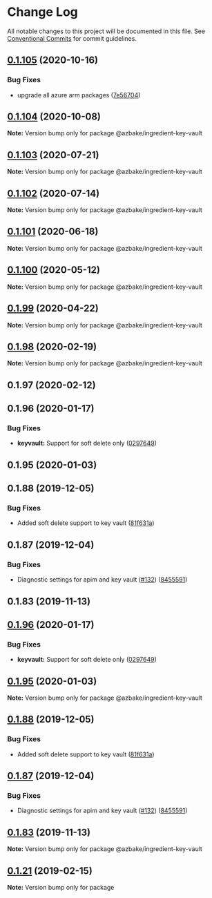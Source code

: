 # Change Log

All notable changes to this project will be documented in this file.
See [Conventional Commits](https://conventionalcommits.org) for commit guidelines.

## [0.1.105](https://github.com/HomecareHomebase/azure-bake/compare/@azbake/ingredient-key-vault@0.1.104...@azbake/ingredient-key-vault@0.1.105) (2020-10-16)


### Bug Fixes

* upgrade all azure arm packages ([7e56704](https://github.com/HomecareHomebase/azure-bake/commit/7e56704))





## [0.1.104](https://github.com/HomecareHomebase/azure-bake/compare/@azbake/ingredient-key-vault@0.1.103...@azbake/ingredient-key-vault@0.1.104) (2020-10-08)

**Note:** Version bump only for package @azbake/ingredient-key-vault





## [0.1.103](https://github.com/HomecareHomebase/azure-bake/compare/@azbake/ingredient-key-vault@0.1.102...@azbake/ingredient-key-vault@0.1.103) (2020-07-21)

**Note:** Version bump only for package @azbake/ingredient-key-vault





## [0.1.102](https://github.com/HomecareHomebase/azure-bake/compare/@azbake/ingredient-key-vault@0.1.101...@azbake/ingredient-key-vault@0.1.102) (2020-07-14)

**Note:** Version bump only for package @azbake/ingredient-key-vault





## [0.1.101](https://github.com/HomecareHomebase/azure-bake/compare/@azbake/ingredient-key-vault@0.1.100...@azbake/ingredient-key-vault@0.1.101) (2020-06-18)

**Note:** Version bump only for package @azbake/ingredient-key-vault





## [0.1.100](https://github.com/HomecareHomebase/azure-bake/compare/@azbake/ingredient-key-vault@0.1.99...@azbake/ingredient-key-vault@0.1.100) (2020-05-12)

**Note:** Version bump only for package @azbake/ingredient-key-vault





## [0.1.99](https://github.com/HomecareHomebase/azure-bake/compare/@azbake/ingredient-key-vault@0.1.98...@azbake/ingredient-key-vault@0.1.99) (2020-04-22)

**Note:** Version bump only for package @azbake/ingredient-key-vault





## [0.1.98](https://github.com/HomecareHomebase/azure-bake/compare/@azbake/ingredient-key-vault@0.1.97...@azbake/ingredient-key-vault@0.1.98) (2020-02-19)

**Note:** Version bump only for package @azbake/ingredient-key-vault





## 0.1.97 (2020-02-12)



## 0.1.96 (2020-01-17)


### Bug Fixes

* **keyvault:** Support for soft delete only ([0297649](https://github.com/HomecareHomebase/azure-bake/commit/0297649))



## 0.1.95 (2020-01-03)



## 0.1.88 (2019-12-05)


### Bug Fixes

* Added soft delete support to key vault ([81f631a](https://github.com/HomecareHomebase/azure-bake/commit/81f631a))



## 0.1.87 (2019-12-04)


### Bug Fixes

* Diagnostic settings for apim and key vault ([#132](https://github.com/HomecareHomebase/azure-bake/issues/132)) ([8455591](https://github.com/HomecareHomebase/azure-bake/commit/8455591))



## 0.1.83 (2019-11-13)





## [0.1.96](https://github.com/HomecareHomebase/azure-bake/compare/v0.1.95...v0.1.96) (2020-01-17)


### Bug Fixes

* **keyvault:** Support for soft delete only ([0297649](https://github.com/HomecareHomebase/azure-bake/commit/0297649))





## [0.1.95](https://github.com/HomecareHomebase/azure-bake/compare/v0.1.94...v0.1.95) (2020-01-03)

**Note:** Version bump only for package @azbake/ingredient-key-vault





## [0.1.88](https://github.com/HomecareHomebase/azure-bake/compare/v0.1.87...v0.1.88) (2019-12-05)


### Bug Fixes

* Added soft delete support to key vault ([81f631a](https://github.com/HomecareHomebase/azure-bake/commit/81f631a))





## [0.1.87](https://github.com/HomecareHomebase/azure-bake/compare/v0.1.86...v0.1.87) (2019-12-04)


### Bug Fixes

* Diagnostic settings for apim and key vault ([#132](https://github.com/HomecareHomebase/azure-bake/issues/132)) ([8455591](https://github.com/HomecareHomebase/azure-bake/commit/8455591))





## [0.1.83](https://github.com/HomecareHomebase/azure-bake/compare/v0.1.82...v0.1.83) (2019-11-13)

**Note:** Version bump only for package @azbake/ingredient-key-vault





## [0.1.21](https://github.com/csperbeck/azure-bake/compare/v0.1.5...v0.1.21) (2019-02-15)

**Note:** Version bump only for package
